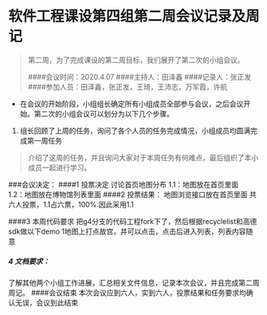 # 软件工程课设第四组第二周会议记录及周记

>  第二周，为了完成课设的第二周目标，我们展开了第二次的小组会议。  
>
>  ####会议时间：2020.4.07
>  ####主持人：田泽鑫
>  ####记录人：张正发
>  ####参加人员：田泽鑫，张正发，王琦，王沛志，万军霞，许航

* 在会议的开始阶段，小组组长确定所有小组成员全部参与会议，之后会议开始。第二次的小组会议可以划分为以下几个步骤。

1. 组长回顾了上周的任务，询问了各个人员的任务完成情况，小组成员均圆满完成第一周任务

>  介绍了这周的任务，并且询问大家对于本周任务有何难点，最后组织了本小成员一起进行学习。



###会议决定：
####1  投票决定 讨论首页地图分布
1.1：地图放在首页里面  
1.2：地图放在博物馆列表里面
####2  投票结果：
地图浏览接口放在首页里面 共六人投票，1.1占六票，100%.因此采用1.1

####3  本周代码要求
把g4分支的代码工程fork下了，然后根据recyclelist和高德sdk做以下demo
1地图上打点故宫，并可以点击，点击后进入列表，列表内容随意

##### 4  文档要求：

了解其他两个小组工作进展，汇总相关文件信息，记录本次会议，并且完成第二周周记。
####会议结束
本次会议应到六人，实到六人，投票结果和任务要求均确认无误，会议到此结束